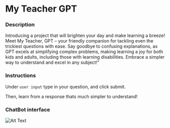# My Teacher GPT

### Description

Introducing a project that will brighten your day and make learning a breeze! Meet My Teacher, GPT – your friendly companion for tackling even the trickiest questions with ease. Say goodbye to confusing explanations, as GPT excels at simplifying complex problems, making learning a joy for both kids and adults, including those with learning disabilities. Embrace a simpler way to understand and excel in any subject!"


### Instructions

Under `user input` type in your question, and click submit.

Then, learn from a response thats much simpler to understand!

### ChatBot interface

![Alt Text](https://github.com/rishiselvakumaran98/MyTeacherGPT/Doc/Images/ChatBot_Gui.png)




